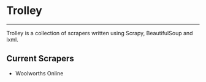 Trolley
=======

----
Trolley is a collection of scrapers written using Scrapy, BeautifulSoup and lxml.


## Current Scrapers
* Woolworths Online
